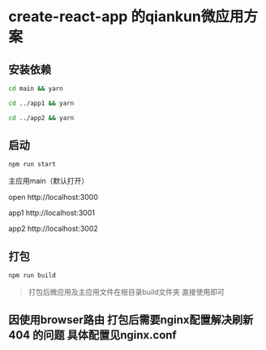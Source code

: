 # create-react-app 的qiankun微应用方案


## 安装依赖

```bash
cd main && yarn

cd ../app1 && yarn

cd ../app2 && yarn 
```

## 启动

```bash
npm run start
```

主应用main（默认打开）

open http://localhost:3000

app1
http://localhost:3001

app2
http://localhost:3002

## 打包

```bash
npm run build
```

> 打包后微应用及主应用文件在根目录build文件夹 直接使用即可

## 因使用browser路由 打包后需要nginx配置解决刷新 404 的问题 具体配置见nginx.conf
